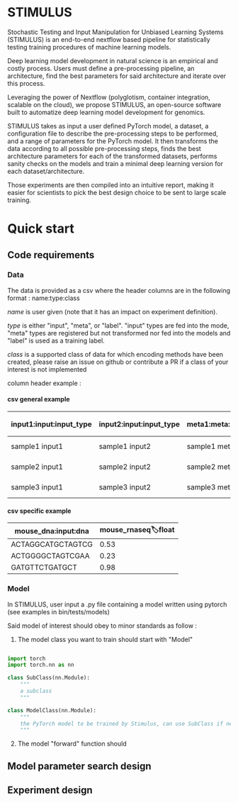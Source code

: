 # STIMULUS

Stochastic Testing and Input Manipulation for Unbiased Learning Systems (STIMULUS) is an end-to-end nextflow based pipeline for statistically testing training procedures of machine learning models. 

Deep learning model development in natural science is an empirical and costly process. Users must define a pre-processing pipeline, an architecture, find the best parameters for said architecture and iterate over this process.

Leveraging the power of Nextflow (polyglotism, container integration, scalable on the cloud), we propose STIMULUS, an open-source software built to automatize deep learning model development for genomics.

STIMULUS takes as input a user defined PyTorch model, a dataset, a configuration file to describe the pre-processing steps to be performed, and a range of parameters for the PyTorch model.  It then transforms the data according to all possible pre-processing steps, finds the best architecture parameters for each of the transformed datasets, performs sanity checks on the models and train a minimal deep learning version for each dataset/architecture.

Those experiments are then compiled into an intuitive report, making it easier for scientists to pick the best design choice to be sent to large scale training.

# Quick start

## Code requirements

### Data

The data is provided as a csv where the header columns are in the following format : name:type:class

*name* is user given (note that it has an impact on experiment definition).

*type* is either "input", "meta", or "label". "input" types are fed into the mode, "meta" types are registered but not transformed nor fed into the models and "label" is used as a training label. 

*class* is a supported class of data for which encoding methods have been created, please raise an issue on github or contribute a PR if a class of your interest is not implemented

column header example : 

#### csv general example

| input1:input:input_type | input2:input:input_type | meta1:meta:meta_type | label1:label:label_type | label2:label:label_type |
|-------------------------|-------------------------|----------------------|-------------------------|-------------------------|
| sample1 input1          | sample1 input2          | sample1 meta1        | sample1 label1          | sample1 label2          |
| sample2 input1          | sample2 input2          | sample2 meta1        | sample2 label1          | sample2 label2          |
| sample3 input1          | sample3 input2          | sample3 meta1        | sample3 label1          | sample3 label2          |


#### csv specific example


| mouse_dna:input:dna     | mouse_rnaseq:label:float|
|-------------------------|-------------------------|
| ACTAGGCATGCTAGTCG       | 0.53                    |
| ACTGGGGCTAGTCGAA        | 0.23                    |
| GATGTTCTGATGCT          | 0.98                    |

### Model 

In STIMULUS, user input a .py file containing a model written using pytorch (see examples in bin/tests/models)

Said model of interest should obey to minor standards as follow :

1. The model class you want to train should start with "Model"
```python

import torch
import torch.nn as nn

class SubClass(nn.Module):
    """
    a subclass
    """

class ModelClass(nn.Module):
    """
    the PyTorch model to be trained by Stimulus, can use SubClass if needed
    """

```

2. The model "forward" function should

## Model parameter search design

## Experiment design